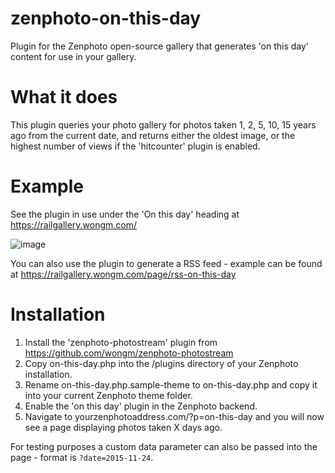 # zenphoto-on-this-day
Plugin for the Zenphoto open-source gallery that generates 'on this day' content for use in your gallery.

# What it does

This plugin queries your photo gallery for photos taken 1, 2, 5, 10, 15 years ago from the current date, and returns either the oldest image, or the highest number of views if the 'hitcounter' plugin is enabled.

# Example
See the plugin in use under the 'On this day' heading at https://railgallery.wongm.com/

![image](https://user-images.githubusercontent.com/916546/40593788-1fa8e16e-626e-11e8-8a21-ac296ca941ff.png)

You can also use the plugin to generate a RSS feed - example can be found at https://railgallery.wongm.com/page/rss-on-this-day

# Installation

1. Install the 'zenphoto-photostream' plugin from https://github.com/wongm/zenphoto-photostream
2. Copy on-this-day.php into the /plugins directory of your Zenphoto installation.
3. Rename on-this-day.php.sample-theme to on-this-day.php and copy it into your current Zenphoto theme folder.
4. Enable the 'on this day' plugin in the Zenphoto backend.
5. Navigate to yourzenphotoaddress.com/?p=on-this-day and you will now see a page displaying photos taken X days ago.

For testing purposes a custom data parameter can also be passed into the page - format is `?date=2015-11-24`.
